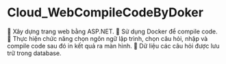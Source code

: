 # Cloud_WebCompileCodeByDoker
	Xây dựng trang web bằng ASP.NET.
	Sử dụng Docker để compile code.
	Thực hiện chức năng chọn ngôn ngữ lập trình, chọn câu hỏi, nhập và compile code sau đó in kết quả ra màn hình.
	Dữ liệu các câu hỏi được lưu trữ trong database.
